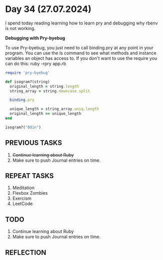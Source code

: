# Day 34 (27.07.2024)

I spend today reading learning how to learn pry and debugging why rbenv is not working.

**Debugging with Pry-byebug**  

To use Pry-byebug, you just need to call binding.pry at any point in your program. You can use the ls command to see what methods and instance variables an object has access to. If you don't want to use the require you can do this: ruby -rpry app.rb

```ruby
require 'pry-byebug'

def isogram?(string)
  original_length = string.length
  string_array = string.downcase.split

  binding.pry

  unique_length = string_array.uniq.length
  original_length == unique_length
end

isogram?("Odin")
```

## PREVIOUS TASKS

1. ~~Continue learning about Ruby~~
2. Make sure to push Journal entries on time.

## REPEAT TASKS

1. Meditation
2. Flexbox Zombies
3. Exercism
4. LeetCode

## TODO

1. Continue learning about Ruby
2. Make sure to push Journal entries on time.

## REFLECTION
